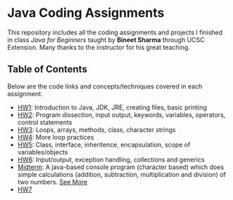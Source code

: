 # Java Coding Assignments
This repository includes all the coding assignments and projects I finished in class *Java for Beginners* taught by **Bineet Sharma** through UCSC Extension. Many thanks to the instructor for his great teaching.

## Table of Contents
Below are the code links and concepts/techniques covered in each assignment.

- [HW1](https://github.com/HonglingLei/Java-Coding-Assignments/tree/master/HW1_Intro_to_Java): Introduction to Java, JDK, JRE, creating files, basic printing
- [HW2](https://github.com/HonglingLei/Java-Coding-Assignments/tree/master/HW2_Datatypes_IO_Operators): Program dissection, input output, keywords, variables, operators, control statements
- [HW3](https://github.com/HonglingLei/Java-Coding-Assignments/tree/master/HW3_Class_Methods): Loops, arrays, methods, class, character strings
- [HW4](https://github.com/HonglingLei/Java-Coding-Assignments/tree/master/HW4_Class_Exception_Scope): More loop practices
- [HW5](https://github.com/HonglingLei/Java-Coding-Assignments/tree/master/HW5_Advanced_OOP): Class, interface, inheritence, encapsulation, scope of variables/objects
- [HW6](https://github.com/HonglingLei/Java-Coding-Assignments/tree/master/HW6_Input_Output_Collection): Input/output, exception handling, collections and generics
- [Midterm](https://github.com/HonglingLei/Java-Coding-Assignments/tree/master/Midterm_Calculator): A java-based console program (character based) which does simple calculations (addition, subtraction, multiplication and division) of two numbers. [See More](https://github.com/HonglingLei/Calculator)
- [HW7]()
